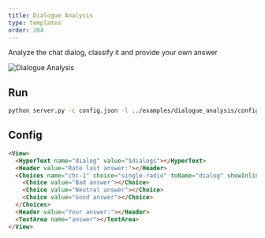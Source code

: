 ```yaml
---
title: Dialogue Analysis
type: templates
order: 204
---
```


Analyze the chat dialog, classify it and provide your own answer

<img src="/images/screens/dialogue_analysis.png" class="img-template-example" title="Dialogue Analysis" />

## Run

```bash
python server.py -c config.json -l ../examples/dialogue_analysis/config.xml -i ../examples/dialogue_analysis/tasks.json -o output_dialogue_analysis
```

## Config 

```html
<View>
  <HyperText name="dialog" value="$dialogs"></HyperText>
  <Header value="Rate last answer:"></Header>
  <Choices name="chc-1" choice="single-radio" toName="dialog" showInline="true">
    <Choice value="Bad answer"></Choice>
    <Choice value="Neutral answer"></Choice>
    <Choice value="Good answer"></Choice>
  </Choices>
  <Header value="Your answer:"></Header>
  <TextArea name="answer"></TextArea>
</View>
```
